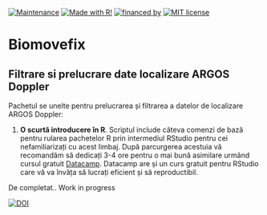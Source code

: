 [![Maintenance](https://img.shields.io/badge/Maintained%3F-yes-green.svg)](https://https://github.com/rlaurentiu/BioMoveFix/commits/master)
[![Made with R!](https://img.shields.io/badge/made%20with-R-blue.svg)](https://github.com/rlaurentiu/BioMoveFix)
[![financed by](https://img.shields.io/badge/PN--III--P2--2.1--PED--2016--0568-UEFISCDI-brightgreen.svg)](http://ccmesi.ro/?page_id=47)
[![MIT license](https://img.shields.io/badge/License-MIT-blue.svg)](https://lbesson.mit-license.org/)

# Biomovefix
## Filtrare si prelucrare date localizare ARGOS Doppler

Pachetul se unelte pentru prelucrarea și filtrarea a datelor de localizare ARGOS Doppler:
1) **O scurtă introducere în R**. Scriptul include câteva comenzi de bază pentru rularea pachetelor R prin intermediul RStudio pentru cei nefamiliarizați cu acest limbaj. După parcurgerea acestuia vă recomandăm să dedicați 3-4 ore pentru o mai bună asimilare urmând cursul gratuit [Datacamp](https://www.datacamp.com/courses/free-introduction-to-r). Datacamp are și un curs gratuit pentru RStudio care vă va învăța să lucrați eficient și să reproductibil.

De completat.. Work in progress

[![DOI](https://zenodo.org/badge/123764206.svg)](https://zenodo.org/badge/latestdoi/123764206)
